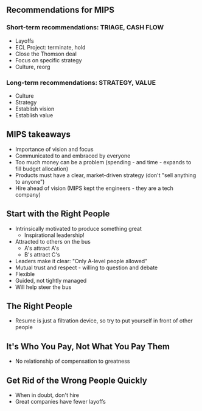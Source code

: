 ## Recommendations for MIPS
### Short-term recommendations: TRIAGE, CASH FLOW
- Layoffs
- ECL Project: terminate, hold
- Close the Thomson deal
- Focus on specific strategy
- Culture, reorg

### Long-term recommendations: STRATEGY, VALUE
- Culture
- Strategy
- Establish vision
- Establish value

## MIPS takeaways
- Importance of vision and focus
- Communicated to and embraced by everyone
- Too much money can be a problem (spending - and time - expands to fill budget allocation)
- Products must have a clear, market-driven strategy (don't "sell anything to anyone")
- Hire ahead of vision (MIPS kept the engineers - they are a tech company)

## Start with the Right People
- Intrinsically motivated to produce something great
	- Inspirational leadership!
- Attracted to others on the bus
	- A's attract A's
	- B's attract C's
- Leaders make it clear: "Only A-level people allowed"
- Mutual trust and respect - willing to question and debate
- Flexible
- Guided, not tightly managed
- Will help steer the bus

## The Right People
- Resume is just a filtration device, so try to put yourself in front of other people

## It's Who You Pay, Not What You Pay Them
- No relationship of compensation to greatness

## Get Rid of the Wrong People Quickly
- When in doubt, don't hire
- Great companies have fewer layoffs


